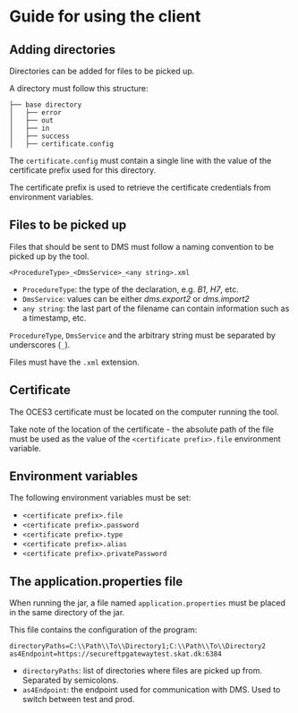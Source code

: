# Guide for using the client

## Adding directories
Directories can be added for files to be picked up.

A directory must follow this structure:
```
├── base directory
│   ├── error
│   ├── out
│   ├── in
│   ├── success
│   ├── certificate.config
```

The `certificate.config` must contain a single line with the value of the certificate prefix used for this directory.

The certificate prefix is used to retrieve the certificate credentials from environment variables.

## Files to be picked up
Files that should be sent to DMS must follow a naming convention to be picked up by the tool.

```
<ProcedureType>_<DmsService>_<any string>.xml
```

- `ProcedureType`: the type of the declaration, e.g. _B1_, _H7_, etc.
- `DmsService`: values can be either _dms.export2_ or _dms.import2_
- `any string`: the last part of the filename can contain information such as a timestamp, etc.

`ProcedureType`, `DmsService` and the arbitrary string must be separated by underscores (`_`).

Files must have the `.xml` extension.

## Certificate
The OCES3 certificate must be located on the computer running the tool.

Take note of the location of the certificate - the absolute path of the file must be used as the value of the `<certificate prefix>.file` environment variable.

## Environment variables
The following environment variables must be set:
- `<certificate prefix>.file`
- `<certificate prefix>.password`
- `<certificate prefix>.type`
- `<certificate prefix>.alias`
- `<certificate prefix>.privatePassword`

## The application.properties file
When running the jar, a file named `application.properties` must be placed in the same directory of the jar.

This file contains the configuration of the program:
```properties
directoryPaths=C:\\Path\\To\\Directory1;C:\\Path\\To\\Directory2
as4Endpoint=https://secureftpgatewaytest.skat.dk:6384
```

- `directoryPaths`: list of directories where files are picked up from. Separated by semicolons.
- `as4Endpoint`: the endpoint used for communication with DMS. Used to switch between test and prod.